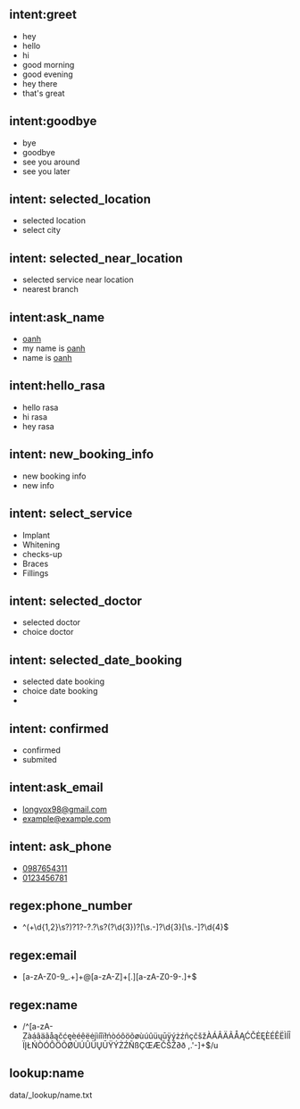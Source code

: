 ## intent:greet
- hey
- hello
- hi
- good morning
- good evening
- hey there
- that's great

## intent:goodbye
- bye
- goodbye
- see you around
- see you later

## intent: selected_location
- selected location
- select city

## intent: selected_near_location
- selected service near location
- nearest branch

## intent:ask_name
- [oanh](name:name)
- my name is [oanh](name:name)
- name is [oanh](name:name)

## intent:hello_rasa
- hello rasa
- hi rasa
- hey rasa

## intent: new_booking_info
- new booking info
- new info

## intent: select_service
- Implant
- Whitening
- checks-up
- Braces
- Fillings

## intent: selected_doctor
- selected doctor
- choice doctor

## intent: selected_date_booking
- selected date booking
- choice date booking
- 
## intent: confirmed
- confirmed 
- submited
    
## intent:ask_email
- [longvox98@gmail.com](email:email)
- [example@example.com](email:email)

## intent: ask_phone
- [0987654311](phone:phone_number)
- [0123456781](phone:phone_number)

## regex:phone_number
- ^(\+\d{1,2}\s?)?1?\-?\.?\s?\(?\d{3}\)?[\s.-]?\d{3}[\s.-]?\d{4}$

## regex:email
- [a-zA-Z0-9_.+]+@[a-zA-Z]+[.][a-zA-Z0-9-.]+$

## regex:name
- /^[a-zA-ZàáâäãåąčćęèéêëėįìíîïłńòóôöõøùúûüųūÿýżźñçčšžÀÁÂÄÃÅĄĆČĖĘÈÉÊËÌÍÎÏĮŁŃÒÓÔÖÕØÙÚÛÜŲŪŸÝŻŹÑßÇŒÆČŠŽ∂ð ,.'-]+$/u

## lookup:name
data/_lookup/name.txt

